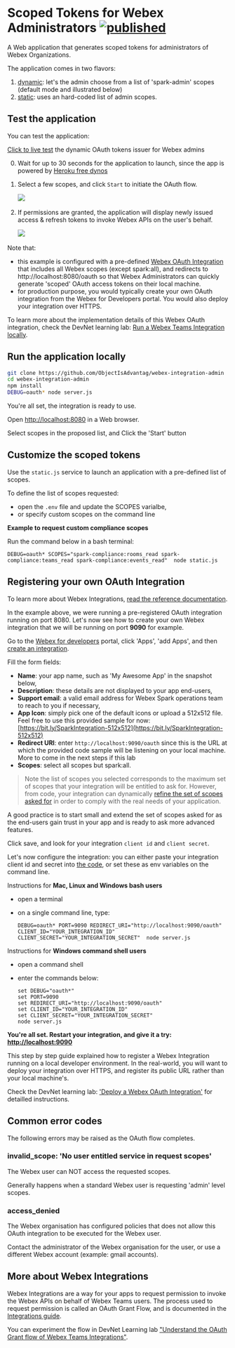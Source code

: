 # Scoped Tokens for Webex Administrators [![published](https://static.production.devnetcloud.com/codeexchange/assets/images/devnet-published.svg)](https://developer.cisco.com/codeexchange/github/repo/ObjectIsAdvantag/webex-integration-admin)

A Web application that generates scoped tokens for administrators of Webex Organizations.

The application comes in two flavors:
1. [dynamic](server.js): let's the admin choose from a list of 'spark-admin' scopes (default mode and illustrated below)
2. [static](static.js): uses an hard-coded list of admin scopes.

## Test the application

You can test the application:

[Click to live test](https://webex-token.herokuapp.com) the dynamic OAuth tokens issuer for Webex admins

0. Wait for up to 30 seconds for the application to launch, since the app is powered by [Heroku free dynos](https://devcenter.heroku.com/articles/free-dyno-hours)

1. Select a few scopes, and click `Start` to initiate the OAuth flow. 

&nbsp;&nbsp;&nbsp;&nbsp;&nbsp;&nbsp;![](docs/img/select-scopes.png)


2. If permissions are granted, the application will display newly issued access & refresh tokens to invoke Webex APIs on the user's behalf.

&nbsp;&nbsp;&nbsp;&nbsp;&nbsp;&nbsp;![](docs/img/OAuth-Show-Tokens.png)


Note that:
- this example is configured with a pre-defined [Webex OAuth Integration](https://developer.webex.com/docs/integrations) that includes all Webex scopes (except spark:all), and redirects to http://localhost:8080/oauth so that Webex Administrators can quickly generate 'scoped' OAuth access tokens on their local machine.
- for production purpose, you would typically create your own OAuth integration from the Webex for Developers portal. You would also deploy your integration over HTTPS.


To learn more about the implementation details of this Webex OAuth integration, check the DevNet learning lab: [Run a Webex Teams Integration locally](https://developer.cisco.com/learning/tracks/collab-cloud/spark-apps/collab-spark-intl/step/1).


## Run the application locally

``` bash
git clone https://github.com/ObjectIsAdvantag/webex-integration-admin
cd webex-integration-admin
npm install
DEBUG=oauth* node server.js
```

You're all set, the integration is ready to use.

Open [http://localhost:8080](http://localhost:8080) in a Web browser.

Select scopes in the proposed list, 
and Click the 'Start' button


## Customize the scoped tokens

Use the `static.js` service to launch an application with a pre-defined list of scopes.

To define the list of scopes requested: 
- open the `.env` file and update the SCOPES varialbe, 
- or specify custom scopes on the command line

**Example to request custom compliance scopes**

Run the command below in a bash terminal:

```
DEBUG=oauth* SCOPES="spark-compliance:rooms_read spark-compliance:teams_read spark-compliance:events_read"  node static.js
```


## Registering your own OAuth Integration

To learn more about Webex Integrations, [read the reference documentation](https://developer.webex.com/authentication.html).

In the example above, we were running a pre-registered OAuth integration running on port 8080.
Let's now see how to create your own Webex integration that we will be running on port **9090** for example.

Go to the [Webex for developers](https://developer.webex.com) portal, click 'Apps', 'add Apps', and then [create an integration](https://developer.webex.com/add-integration.html).

Fill the form fields:
- **Name**: your app name, such as 'My Awesome App' in the snapshot below,
- **Description**: these details are not displayed to your app end-users,
- **Support email**: a valid email address for Webex Spark operations team to reach to you if necessary,
- **App Icon**: simply pick one of the default icons or upload a 512x512 file. Feel free to use this provided sample for now: [https://bit.ly/SparkIntegration-512x512](https://bit.ly/SparkIntegration-512x512)
- **Redirect URI**: enter `http://localhost:9090/oauth` since this is the URL at which the provided code sample will be listening on your local machine. More to come in the next steps if this lab
- **Scopes**: select all scopes but spark:all.

> Note the list of scopes you selected corresponds to the maximum set of scopes that your integration will be entitled to ask for. However, from code, your integration can dynamically [refine the set of scopes asked for](https://github.com/CiscoDevNet/webex-integration-sample/blob/master/server.js#L30) in order to comply with the real needs of your application.

A good practice is to start small and extend the set of scopes asked for as the end-users gain trust in your app and is ready to ask more advanced features.

Click save, and look for your integration `client id` and `client secret`.


Let's now configure the integration: you can either paste your integration client id and secret into [the code](https://github.com/CiscoDevNet/webex-integration-sample/blob/master/server.js#L26), or set these as env variables on the command line.

Instructions for **Mac, Linux and Windows bash users** 
- open a terminal
- on a single command line, type:

    ```shell
    DEBUG=oauth* PORT=9090 REDIRECT_URI="http://localhost:9090/oauth" CLIENT_ID="YOUR_INTEGRATION_ID" CLIENT_SECRET="YOUR_INTEGRATION_SECRET"  node server.js
    ```

Instructions for **Windows command shell users**
- open a command shell
- enter the commands below:

    ```shell
    set DEBUG="oauth*"
    set PORT=9090
    set REDIRECT_URI="http://localhost:9090/oauth"
    set CLIENT_ID="YOUR_INTEGRATION_ID"
    set CLIENT_SECRET="YOUR_INTEGRATION_SECRET"
    node server.js
    ```

**You're all set. Restart your integration, and give it a try: [http://localhost:9090](http://localhost:9090)**


This step by step guide explained how to register a Webex Integration running on a local developer environment.
In the real-world, you will want to deploy your integration over HTTPS, and register its public URL rather than your local machine's.

Check the DevNet learning lab: ['Deploy a Webex OAuth Integration'](https://developer.cisco.com/learning/lab/collab-spark-intd-heroku/step/1) for detailled instructions.


## Common error codes

The following errors may be raised as the OAuth flow completes.

### invalid_scope: 'No user entitled service in request scopes'

The Webex user can NOT access the requested scopes.

Generally happens when a standard Webex user is requesting 'admin' level scopes.


### access_denied

The Webex organisation has configured policies that does not allow this OAuth integration to be executed for the Webex user.

Contact the administrator of the Webex organisation for the user, or use a different Webex account (example: gmail accounts).


## More about Webex Integrations

Webex Integrations are a way for your apps to request permission to invoke the Webex APIs on behalf of Webex Teams users. 
The process used to request permission is called an OAuth Grant Flow, and is documented in the [Integrations guide](https://developer.webex.com/docs/integrations).

You can experiment the flow in DevNet Learning lab ["Understand the OAuth Grant flow of Webex Teams Integrations"](https://learninglabs.cisco.com/tracks/collab-cloud/business-messaging/collab-spark-auth/step/1).
